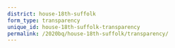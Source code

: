 ```yaml
---
district: house-18th-suffolk
form_type: transparency
unique_id: house-18th-suffolk-transparency
permalink: /2020bq/house-18th-suffolk/transparency/
---
```


